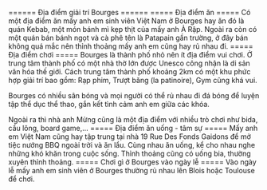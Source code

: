 ====== Địa điểm giải trí Bourges ======
===== Địa điểm ăn =====
Có một địa điểm ăn mấy anh em sinh viên Việt Nam ở Bourges hay ăn đó là quán Kebab, một món bánh mì kẹp thịt của mấy anh Ả Rập. Ngoài ra còn có một quán bán bánh ngọt và cà phê tên là Patapain gần trường, ở đây bán không quá mắc nên thỉnh thoảng mấy anh em cũng hay rủ nhau đi.
===== Địa điểm chơi =====
Bourges là thành phố nhỏ nên ít địa điểm vui chơi. Ở trung tâm thành phố có một nhà thờ lớn được Unesco công nhận là di sản văn hóa thế giới. Cách trung tâm thành phố khoảng 2km có một khu phức hợp giải trí bao gồm: Rạp phim, Trượt băng (la patinoire), Gym cũng khá vui.

Bourges có nhiều sân bóng và mọi người có thể rủ nhau đi đá bóng để luyện tập thể dục thể thao, gắn kết tình cảm anh em giữa các khóa.

Ngoài ra thì nhà anh Mừng cũng là một địa điểm với nhiều trò chơi như bida, cầu lông, board game,...
===== Địa điểm ăn uống - tâm sự =====
Mấy anh em Việt Nam cũng hay tập trung tại nhà 19 Rue Des Fonds Gaidons để mở tiệc nướng BBQ ngoài trời và ăn lẩu. Cùng nhau ăn uống, kể cho nhau nghe những khó khăn trong cuộc sống. Thỉnh thoảng cũng có uống bia, thường xuyên thỉnh thoảng.
===== Chơi gì ở Bourges vào ngày lễ =====
Vào ngày lễ mấy anh em sinh viên ở Bourges thường rủ nhau lên Blois hoặc Toulouse để chơi.
